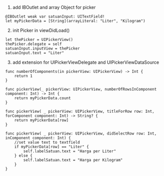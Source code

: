 1. add IBOutlet and array Object for picker
```
@IBOutlet weak var satuanInput: UITextField!
let myPickerData = [String](arrayLiteral: "Liter", "Kilogram")
```

2. init Picker in viewDidLoad()
```
let thePicker = UIPickerView()
thePicker.delegate = self
satuanInput.inputView = thePicker
satuanInput.text = "Liter"
```

3. add extension for UIPickerViewDelegate and UIPickerViewDataSource 
```
func numberOfComponents(in pickerView: UIPickerView) -> Int {
    return 1
}

func pickerView(_ pickerView: UIPickerView, numberOfRowsInComponent component: Int) -> Int {
    return myPickerData.count
}

func pickerView( _ pickerView: UIPickerView, titleForRow row: Int, forComponent component: Int) -> String? {
    return myPickerData[row]
}

func pickerView( _ pickerView: UIPickerView, didSelectRow row: Int, inComponent component: Int) {
    //set value text to textfield
    if myPickerData[row] == "Liter" {
        self.labelSatuan.text = "Harga per Liter"
    } else {
        self.labelSatuan.text = "Harga per Kilogram"
    }
}
```
